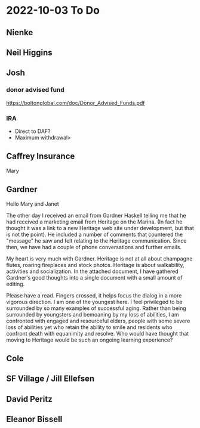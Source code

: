 # 2022-10-03 To Do


## Nienke



## Neil Higgins


## Josh

### donor advised fund

https://boltonglobal.com/doc/Donor_Advised_Funds.pdf

### IRA

* Direct to DAF?
* Maximum withdrawal>

## Caffrey Insurance

Mary


## Gardner

Hello Mary and Janet

The other day I received an email from Gardner Haskell telling me that he had received a marketing email from Heritage on the Marina. (In fact he thought it was a link to a new Heritage web site under development, but that is not the point). He included a number of comments that countered the "message" he saw and felt relating to the Heritage communication. Since then, we have had a couple of phone conversations and further emails.

My heart is very much with Gardner. Heritage is not at all about champagne flutes, roaring fireplaces and stock photos. Heritage is about walkability, activities and socialization. In the attached document, I have gathered Gardner's good thoughts into a single document with a small amount of editing.

Please have a read. Fingers crossed, it helps focus the dialog in a more vigorous direction. I am one of the youngest here. I feel privileged to be surrounded by so many examples of successful aging. Rather than being surrounded by youngsters and bemoaning by my loss of abilities, I am confronted with engaged and  resourceful elders, people with some severe loss of abilities yet who retain the ability to smile and residents who confront death with equanimity and resolve. Who would have thought that moving to Heritage would be such an ongoing learning experience?


## Cole


## SF Village / Jill Ellefsen


## David Peritz


## Eleanor Bissell

